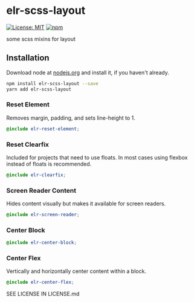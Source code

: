 # elr-scss-layout

[![License: MIT](https://img.shields.io/badge/License-MIT-yellow.svg)](https://opensource.org/licenses/MIT)
[![npm](https://img.shields.io/npm/dm/elr-scss-layout.svg?style=flat)](https://www.npmjs.com/package/elr-scss-layout)

some scss mixins for layout

## Installation

Download node at [nodejs.org](http://nodejs.org) and install it, if you haven't already.

```sh
npm install elr-scss-layout --save
yarn add elr-scss-layout
```

### Reset Element

Removes margin, padding, and sets line-height to 1.

```scss
@include elr-reset-element;
```

### Reset Clearfix

Included for projects that need to use floats. In most cases using flexbox instead of floats is recommended.

```scss
@include elr-clearfix;
```

### Screen Reader Content

Hides content visually but makes it available for screen readers.

```scss
@include elr-screen-reader;
```

### Center Block

```scss
@include elr-center-block;
```

### Center Flex

Vertically and horizontally center content within a block.

```scss
@include elr-center-flex;
```

SEE LICENSE IN LICENSE.md
